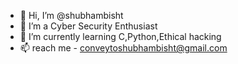 - 👋 Hi, I’m @shubhambisht
- 👀 I’m a Cyber Security Enthusiast
- 🌱 I’m currently learning C,Python,Ethical hacking
- 📫 reach me - conveytoshubhambisht@gmail.com

<!---
conveytoshubham/conveytoshubham is a ✨ special ✨ repository because its `README.md` (this file) appears on your GitHub profile.
You can click the Preview link to take a look at your changes.
--->
